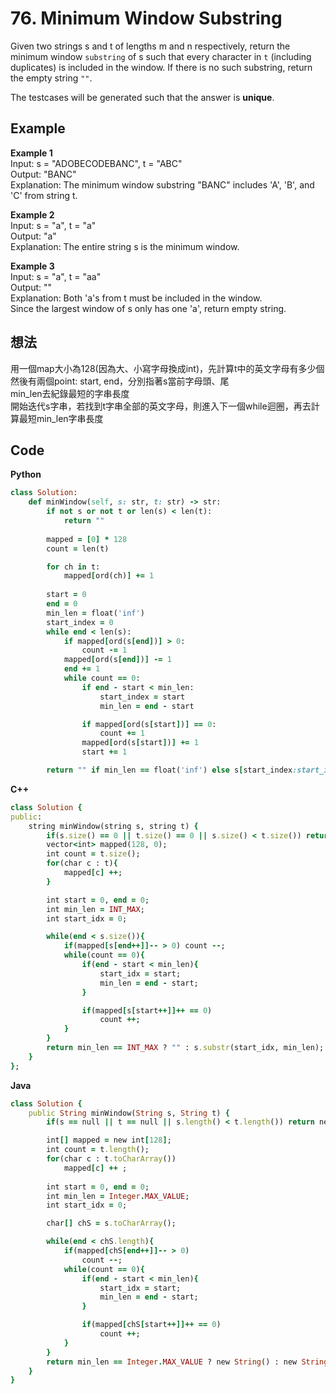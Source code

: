 # 76. Minimum Window Substring
Given two strings s and t of lengths m and n respectively, return the minimum window `substring` of s such that every character in `t` (including duplicates) is included in the window. If there is no such substring, return the empty string `""`.  

The testcases will be generated such that the answer is **unique**.

 
## Example
**Example 1**  
Input: s = "ADOBECODEBANC", t = "ABC"  
Output: "BANC"  
Explanation: The minimum window substring "BANC" includes 'A', 'B', and 'C' from string t.  

**Example 2**  
Input: s = "a", t = "a"  
Output: "a"  
Explanation: The entire string s is the minimum window.  

**Example 3**  
Input: s = "a", t = "aa"  
Output: ""  
Explanation: Both 'a's from t must be included in the window.  
Since the largest window of s only has one 'a', return empty string.  

## 想法
用一個map大小為128(因為大、小寫字母換成int)，先計算t中的英文字母有多少個  
然後有兩個point: start, end，分別指著s當前字母頭、尾  
min_len去紀錄最短的字串長度  
開始迭代s字串，若找到t字串全部的英文字母，則進入下一個while迴圈，再去計算最短min_len字串長度  

## Code
**Python**
```ruby
class Solution:
    def minWindow(self, s: str, t: str) -> str:
        if not s or not t or len(s) < len(t):
            return ""
        
        mapped = [0] * 128
        count = len(t)

        for ch in t:
            mapped[ord(ch)] += 1
        
        start = 0
        end = 0
        min_len = float('inf')
        start_index = 0
        while end < len(s):
            if mapped[ord(s[end])] > 0:
                count -= 1
            mapped[ord(s[end])] -= 1
            end += 1
            while count == 0:
                if end - start < min_len:
                    start_index = start
                    min_len = end - start

                if mapped[ord(s[start])] == 0:
                    count += 1
                mapped[ord(s[start])] += 1
                start += 1

        return "" if min_len == float('inf') else s[start_index:start_index+min_len]
```
**C++**
```ruby
class Solution {
public:
    string minWindow(string s, string t) {
        if(s.size() == 0 || t.size() == 0 || s.size() < t.size()) return "";
        vector<int> mapped(128, 0);
        int count = t.size();
        for(char c : t){
            mapped[c] ++;
        }

        int start = 0, end = 0;
        int min_len = INT_MAX;
        int start_idx = 0;

        while(end < s.size()){
            if(mapped[s[end++]]-- > 0) count --;
            while(count == 0){
                if(end - start < min_len){
                    start_idx = start;
                    min_len = end - start;
                }

                if(mapped[s[start++]]++ == 0)
                    count ++;
            }
        }
        return min_len == INT_MAX ? "" : s.substr(start_idx, min_len);
    }
};
```
**Java**
```ruby
class Solution {
    public String minWindow(String s, String t) {
        if(s == null || t == null || s.length() < t.length()) return new String();

        int[] mapped = new int[128];
        int count = t.length();
        for(char c : t.toCharArray())
            mapped[c] ++ ;
        
        int start = 0, end = 0;
        int min_len = Integer.MAX_VALUE;
        int start_idx = 0;

        char[] chS = s.toCharArray();

        while(end < chS.length){
            if(mapped[chS[end++]]-- > 0)
                count --;
            while(count == 0){
                if(end - start < min_len){
                    start_idx = start;
                    min_len = end - start;
                }

                if(mapped[chS[start++]]++ == 0)
                    count ++;
            }
        }
        return min_len == Integer.MAX_VALUE ? new String() : new String(chS, start_idx, min_len);
    }
}
```
